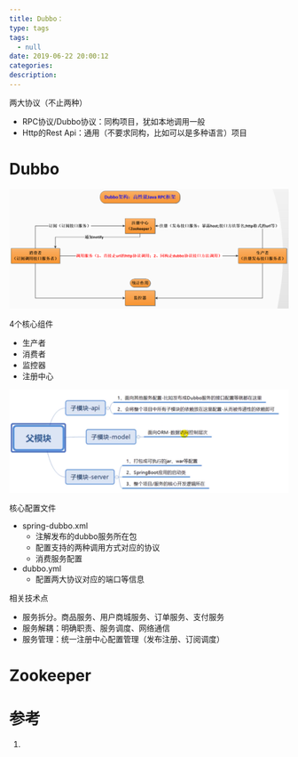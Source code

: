```yaml
---
title: Dubbo：
type: tags
tags:
  - null
date: 2019-06-22 20:00:12
categories:
description:
---
```


两大协议（不止两种）

- RPC协议/Dubbo协议：同构项目，犹如本地调用一般
- Http的Rest Api：通用（不要求同构，比如可以是多种语言）项目

# Dubbo



![Dubbo内部架构图](assets/Dubbo内部架构图.png)

4个核心组件

- 生产者
- 消费者
- 监控器
- 注册中心

![1561212522124](assets/1561212522124.png)

核心配置文件

- spring-dubbo.xml
  - 注解发布的dubbo服务所在包
  - 配置支持的两种调用方式对应的协议
  - 消费服务配置
- dubbo.yml
  - 配置两大协议对应的端口等信息



相关技术点

- 服务拆分。商品服务、用户商城服务、订单服务、支付服务
- 服务解耦：明确职责、服务调度、网络通信
- 服务管理：统一注册中心配置管理（发布注册、订阅调度）

# Zookeeper



# 参考 #

1. 
